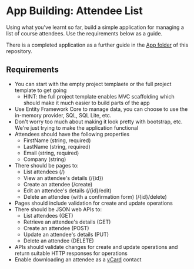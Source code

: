 # App Building: Attendee List

Using what you've learnt so far, build a simple application for managing a list of course attendees. Use the requirements below as a guide.

There is a completed application as a further guide in the [App folder](https://github.com/DamianEdwards/aspnetcore-workshop/tree/master/App) of this repository.

## Requirements
- You can start with the empty project templaete or the full project template to get going
  - HINT: the full project template enables MVC scaffolding which should make it much easier to build parts of the app
- Use Entity Framework Core to manage data, you can choose to use the in-memory provider, SQL, SQL Lite, etc.
- Don't worry too much about making it look pretty with bootstrap, etc. We're just trying to make the application functional
- Attendees should have the following properties
  - FirstName (string, required)
  - LastName (string, required)
  - Email (string, required)
  - Company (string)
- There should be pages to:
  - List attendees (/)
  - View an attendee's details (/{id})
  - Create an attendee (/create)
  - Edit an attendee's details (/{id}/edit)
  - Delete an attendee (with a confirmation form) (/{id}/delete)
- Pages should include validation for create and update operations
- There should be JSON web APIs to:
  - List attendees (GET)
  - Retrieve an attendee's details (GET)
  - Create an attendee (POST)
  - Update an attendee's details (PUT)
  - Delete an attendee (DELETE)
- APIs should validate changes for create and update operations and return suitable HTTP responses for operations
- Enable downloading an attendee as a [vCard](https://en.wikipedia.org/wiki/VCard) contact
